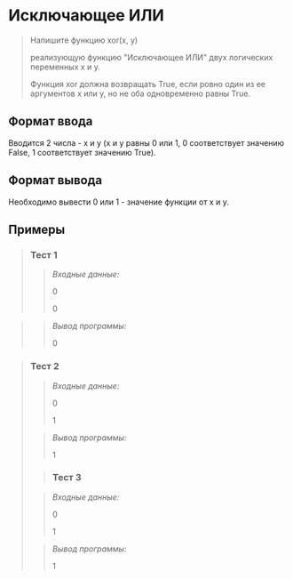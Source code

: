 # Исключающее ИЛИ

>Напишите функцию xor(x, y)
>
>реализующую функцию "Исключающее ИЛИ" двух логических переменных x и y. 
>
>Функция xor должна возвращать True, если ровно один из ее аргументов x или y, но не оба одновременно равны True.

## Формат ввода

Вводится 2 числа - x и y (x и y равны 0 или 1, 0 соответствует значению False, 1 соответствует значению True).

## Формат вывода

Необходимо вывести 0 или 1 - значение функции от x и y.

 ## Примеры
>
>### **Тест 1**
>
>>*Входные данные:*
>>
>> 0
> >
>> 0
> >
>> 
>> 
>> 
>>
>> 
>>
>> 
>>
>> 
> 

>>*Вывод программы:*
>>
>> 0
> 

>### Тест 2
>
>>*Входные данные:*
>>
>> 
>>
>> 
>> 
>> 0
>>
>> 1
>>
>> 
>>
>> 
> 
>>*Вывод программы:*
>>
>> 1
> 
> 
> >### Тест 3
>
>>*Входные данные:*
>>
>> 0
>>
>> 
>> 
>> 1
>>
>> 
>>
>> 
>>
>> 
> 
>>*Вывод программы:*
>>
>>1